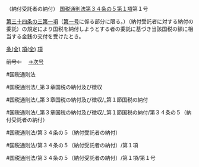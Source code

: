 （納付受託者の納付）
[国税通則法第３４条の５第１項](国税通則法＿＿＿＿＿第３４条の５第１項)第１号

[第三十四条の三第一項](国税通則法＿＿＿＿＿第３４条の３第１項)（[第一号](国税通則法＿＿＿＿＿第３４条の５第１項第１号)に係る部分に限る。）（納付受託者に対する納付の委託）の規定により国税を納付しようとする者の委託に基づき当該国税の額に相当する金銭の交付を受けたとき。

[条(全)](国税通則法＿＿＿＿＿第３４条の５_.md)    [項(全)](国税通則法＿＿＿＿＿第３４条の５第１項_.md)    [項](国税通則法＿＿＿＿＿第３４条の５第１項.md)

~~前号←~~　  [→次号](国税通則法＿＿＿＿＿第３４条の５第１項第２号.md)

#国税通則法

#国税通則法/_第３章国税の納付及び徴収

#国税通則法/_第３章国税の納付及び徴収/_第１節国税の納付

#国税通則法/_第３章国税の納付及び徴収/_第１節国税の納付/第３４条の５（納付受託者の納付）

#国税通則法/第３４条の５（納付受託者の納付）

#国税通則法/第３４条の５（納付受託者の納付）/第１項

#国税通則法/第３４条の５（納付受託者の納付）/第１項/第１号

